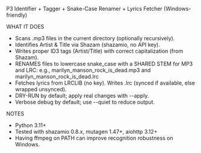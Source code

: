 P3 Identifier + Tagger + Snake-Case Renamer + Lyrics Fetcher (Windows-friendly)

WHAT IT DOES
- Scans .mp3 files in the current directory (optionally recursively).
- Identifies Artist & Title via Shazam (shazamio, no API key).
- Writes proper ID3 tags (Artist/Title) with correct capitalization (from Shazam).
- RENAMES files to lowercase snake_case with a SHARED STEM for MP3 and LRC:
    e.g.,  marilyn_manson_rock_is_dead.mp3  and  marilyn_manson_rock_is_dead.lrc
- Fetches lyrics from LRCLIB (no key). Writes .lrc (synced if available, else wrapped unsynced).
- DRY-RUN by default; apply real changes with --apply.
- Verbose debug by default; use --quiet to reduce output.

NOTES
- Python 3.11+
- Tested with shazamio 0.8.x, mutagen 1.47+, aiohttp 3.12+
- Having ffmpeg on PATH can improve recognition robustness on Windows.
